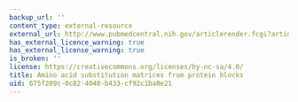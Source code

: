 ```yaml
---
backup_url: ''
content_type: external-resource
external_url: http://www.pubmedcentral.nih.gov/articlerender.fcgi?artid=50453
has_external_licence_warning: true
has_external_license_warning: true
is_broken: ''
license: https://creativecommons.org/licenses/by-nc-sa/4.0/
title: Amino acid substitution matrices from protein blocks
uid: 675f209c-0c82-4040-b433-cf92c1ba0e21
---
```

